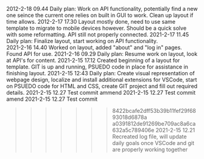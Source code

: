 2012-2-18 09.44 Daily plan: Work on API functionality, potentially find a new one seince the current one relies on built in GUI to work. Clean up layout if time allows. 
2012-2-17 17.30 Layout mostly done, need to use same template to migrate to mobile devices however. Should be a quick solve with some reformatting. API still not properly connected.
2021-2-17 11.45 Daily plan: Finalize layout, start working on API functionality.  
2021-2-16 14.40 Worked on layout, added "about" and "log in" pages. Found API for use.
2021-2-16 09.29 Daily plan: Resume work on layout, look at API's for content.
2021-2-15 17.12 Created beginning of a layout for template. GIT is up and running, PSUEDO code in place for assistance in finishing layout.
2021-2-15 12:43 Daily plan: Create visual representation of webpage design, localize and install additional extensions for VSCode, start on PSUEDO code for HTML and CSS, create GIT project and fill out required details.
2021-2-15 12.27 Test commit ammend
2021-2-15 12.27 Test commit amend
2021-2-15 12.27 Test commit
>>>>>>> 8422bcafe2dff53b39b11fef29f6893018d6878a
>>>>>>> a0391812de91269be709ac8a6ca632a5c789406e
2021-2-15 12.21 Recreated log file, will update daily goals once VSCode and git are properly working together
